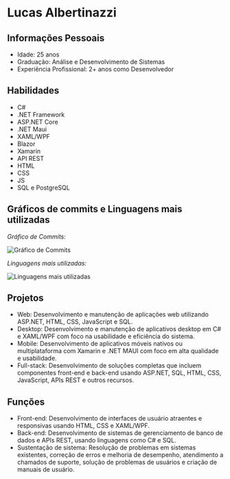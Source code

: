 # Lucas Albertinazzi

## Informações Pessoais

- Idade: 25 anos
- Graduação: Análise e Desenvolvimento de Sistemas
- Experiência Profissional: 2+ anos como Desenvolvedor

## Habilidades

- C#
- .NET Framework
- ASP.NET Core
- .NET Maui
- XAML/WPF
- Blazor
- Xamarin
- API REST
- HTML
- CSS
- JS
- SQL e PostgreSQL

## Gráficos de commits e Linguagens mais utilizadas

*Gráfico de Commits:*

![Gráfico de Commits](https://github-readme-stats.vercel.app/api?username=LucasAlbertinazzi&show_icons=true&theme=radical)

*Linguagens mais utilizadas:*

![Linguagens mais utilizadas](https://github-readme-stats.vercel.app/api/top-langs/?username=LucasAlbertinazzi&hide=php&layout=compact&theme=radical)

## Projetos

- Web: Desenvolvimento e manutenção de aplicações web utilizando ASP.NET, HTML, CSS, JavaScript e SQL.
- Desktop: Desenvolvimento e manutenção de aplicativos desktop em C# e XAML/WPF com foco na usabilidade e eficiência do sistema.
- Mobile: Desenvolvimento de aplicativos móveis nativos ou multiplataforma com Xamarin e .NET MAUI com foco em alta qualidade e usabilidade.
- Full-stack: Desenvolvimento de soluções completas que incluem componentes front-end e back-end usando ASP.NET, SQL, HTML, CSS, JavaScript, APIs REST e outros recursos.

## Funções

- Front-end: Desenvolvimento de interfaces de usuário atraentes e responsivas usando HTML, CSS e XAML/WPF.
- Back-end: Desenvolvimento de sistemas de gerenciamento de banco de dados e APIs REST, usando linguagens como C# e SQL.
- Sustentação de sistema: Resolução de problemas em sistemas existentes, correção de erros e melhoria de desempenho, atendimento a chamados de suporte, solução de problemas de usuários e criação de manuais de usuário.
